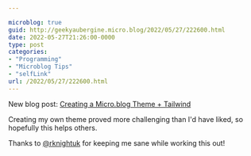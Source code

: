 ```yaml
---

microblog: true
guid: http://geekyaubergine.micro.blog/2022/05/27/222600.html
date: 2022-05-27T21:26:00-0000
type: post
categories:
- "Programming"
- "Microblog Tips"
- "selfLink"
url: /2022/05/27/222600.html
---
```

New blog post: [Creating a Micro.blog Theme + Tailwind](https://zoeaubert.me/blog/creating-a-microblog-theme)

Creating my own theme proved more challenging than I'd have liked, so hopefully this helps others.

Thanks to [@rknightuk](https://micro.blog/rknightuk) for keeping me sane while working this out!
